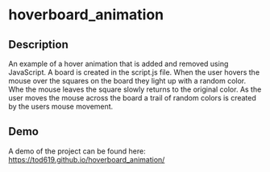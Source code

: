 # hoverboard_animation

## Description

An example of a hover animation that is added and removed using JavaScript. A board is created in the script.js file. When the user hovers the mouse over the squares on the board they light up with a random color. Whe the mouse leaves the square slowly returns to the original color. As the user moves the mouse across the board a trail of random colors is created by the users mouse movement.

## Demo

A demo of the project can be found here: https://tod619.github.io/hoverboard_animation/
